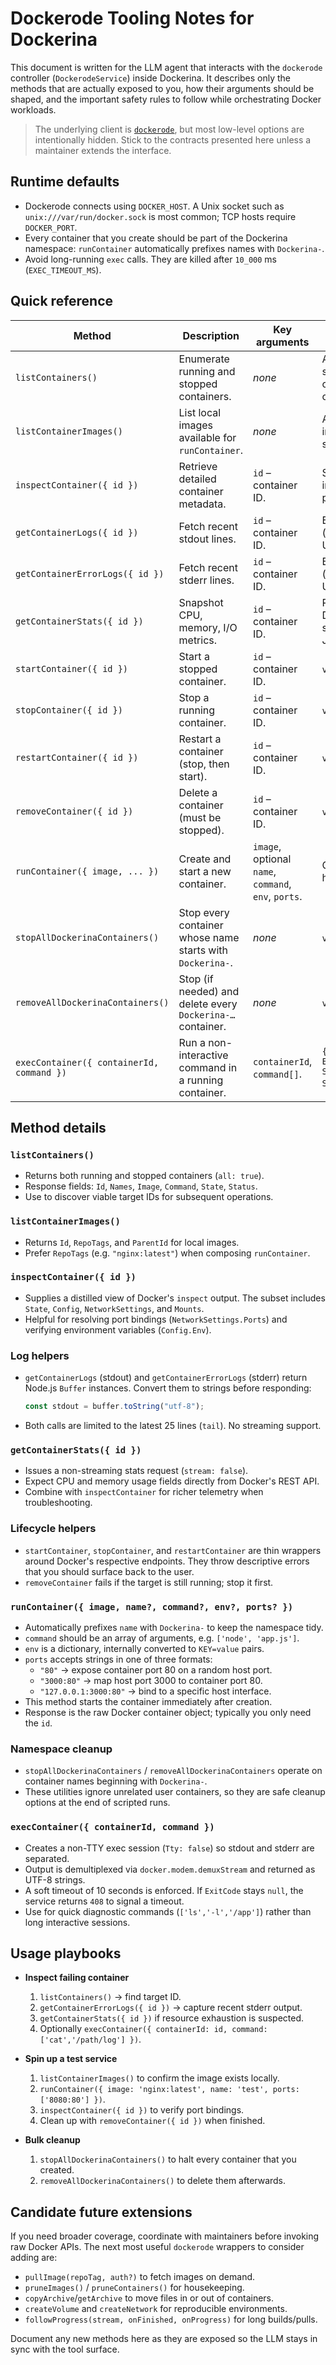 # Dockerode Tooling Notes for Dockerina

This document is written for the LLM agent that interacts with the `dockerode`
controller (`DockerodeService`) inside Dockerina.  It describes only the methods
that are actually exposed to you, how their arguments should be shaped, and the
important safety rules to follow while orchestrating Docker workloads.

> The underlying client is [`dockerode`](https://github.com/apocas/dockerode),
> but most low-level options are intentionally hidden.  Stick to the contracts
> presented here unless a maintainer extends the interface.

## Runtime defaults
- Dockerode connects using `DOCKER_HOST`.  A Unix socket such as
  `unix:///var/run/docker.sock` is most common; TCP hosts require `DOCKER_PORT`.
- Every container that you create should be part of the Dockerina namespace:
  `runContainer` automatically prefixes names with `Dockerina-`.
- Avoid long-running `exec` calls.  They are killed after
  `10_000` ms (`EXEC_TIMEOUT_MS`).

## Quick reference
| Method | Description | Key arguments | Returns |
| --- | --- | --- | --- |
| `listContainers()` | Enumerate running and stopped containers. | _none_ | Array of simplified container objects. |
| `listContainerImages()` | List local images available for `runContainer`. | _none_ | Array of image summaries. |
| `inspectContainer({ id })` | Retrieve detailed container metadata. | `id` – container ID. | Simplified inspect payload. |
| `getContainerLogs({ id })` | Fetch recent stdout lines. | `id` – container ID. | Buffer (convert to UTF-8). |
| `getContainerErrorLogs({ id })` | Fetch recent stderr lines. | `id` – container ID. | Buffer (convert to UTF-8). |
| `getContainerStats({ id })` | Snapshot CPU, memory, I/O metrics. | `id` – container ID. | Raw Docker stats JSON. |
| `startContainer({ id })` | Start a stopped container. | `id` – container ID. | `void`. |
| `stopContainer({ id })` | Stop a running container. | `id` – container ID. | `void`. |
| `restartContainer({ id })` | Restart a container (stop, then start). | `id` – container ID. | `void`. |
| `removeContainer({ id })` | Delete a container (must be stopped). | `id` – container ID. | `void`. |
| `runContainer({ image, ... })` | Create and start a new container. | `image`, optional `name`, `command`, `env`, `ports`. | Container handle. |
| `stopAllDockerinaContainers()` | Stop every container whose name starts with `Dockerina-`. | _none_ | `void`. |
| `removeAllDockerinaContainers()` | Stop (if needed) and delete every `Dockerina-…` container. | _none_ | `void`. |
| `execContainer({ containerId, command })` | Run a non-interactive command in a running container. | `containerId`, `command[]`. | `{ ExitCode, StdOut, StdErr }`. |

## Method details
### `listContainers()`
- Returns both running and stopped containers (`all: true`).
- Response fields: `Id`, `Names`, `Image`, `Command`, `State`, `Status`.
- Use to discover viable target IDs for subsequent operations.

### `listContainerImages()`
- Returns `Id`, `RepoTags`, and `ParentId` for local images.
- Prefer `RepoTags` (e.g. `"nginx:latest"`) when composing `runContainer`.

### `inspectContainer({ id })`
- Supplies a distilled view of Docker's `inspect` output.  The subset includes
  `State`, `Config`, `NetworkSettings`, and `Mounts`.
- Helpful for resolving port bindings (`NetworkSettings.Ports`) and verifying
  environment variables (`Config.Env`).

### Log helpers
- `getContainerLogs` (stdout) and `getContainerErrorLogs` (stderr) return Node.js
  `Buffer` instances.  Convert them to strings before responding:
  ```ts
  const stdout = buffer.toString("utf-8");
  ```
- Both calls are limited to the latest 25 lines (`tail`).  No streaming support.

### `getContainerStats({ id })`
- Issues a non-streaming stats request (`stream: false`).
- Expect CPU and memory usage fields directly from Docker's REST API.
- Combine with `inspectContainer` for richer telemetry when troubleshooting.

### Lifecycle helpers
- `startContainer`, `stopContainer`, and `restartContainer` are thin wrappers
  around Docker's respective endpoints.  They throw descriptive errors that you
  should surface back to the user.
- `removeContainer` fails if the target is still running; stop it first.

### `runContainer({ image, name?, command?, env?, ports? })`
- Automatically prefixes `name` with `Dockerina-` to keep the namespace tidy.
- `command` should be an array of arguments, e.g. `['node', 'app.js']`.
- `env` is a dictionary, internally converted to `KEY=value` pairs.
- `ports` accepts strings in one of three formats:
  - `"80"` → expose container port 80 on a random host port.
  - `"3000:80"` → map host port 3000 to container port 80.
  - `"127.0.0.1:3000:80"` → bind to a specific host interface.
- This method starts the container immediately after creation.
- Response is the raw Docker container object; typically you only need the `id`.

### Namespace cleanup
- `stopAllDockerinaContainers` / `removeAllDockerinaContainers` operate on
  container names beginning with `Dockerina-`.
- These utilities ignore unrelated user containers, so they are safe cleanup
  options at the end of scripted runs.

### `execContainer({ containerId, command })`
- Creates a non-TTY exec session (`Tty: false`) so stdout and stderr are
  separated.
- Output is demultiplexed via `docker.modem.demuxStream` and returned as UTF-8
  strings.
- A soft timeout of 10 seconds is enforced.  If `ExitCode` stays `null`, the
  service returns `408` to signal a timeout.
- Use for quick diagnostic commands (`['ls','-l','/app']`) rather than long
  interactive sessions.

## Usage playbooks
- **Inspect failing container**
  1. `listContainers()` → find target ID.
  2. `getContainerErrorLogs({ id })` → capture recent stderr output.
  3. `getContainerStats({ id })` if resource exhaustion is suspected.
  4. Optionally `execContainer({ containerId: id, command: ['cat','/path/log'] })`.

- **Spin up a test service**
  1. `listContainerImages()` to confirm the image exists locally.
  2. `runContainer({ image: 'nginx:latest', name: 'test', ports: ['8080:80'] })`.
  3. `inspectContainer({ id })` to verify port bindings.
  4. Clean up with `removeContainer({ id })` when finished.

- **Bulk cleanup**
  1. `stopAllDockerinaContainers()` to halt every container that you created.
  2. `removeAllDockerinaContainers()` to delete them afterwards.

## Candidate future extensions
If you need broader coverage, coordinate with maintainers before invoking raw
Docker APIs.  The next most useful `dockerode` wrappers to consider adding are:
- `pullImage(repoTag, auth?)` to fetch images on demand.
- `pruneImages()` / `pruneContainers()` for housekeeping.
- `copyArchive`/`getArchive` to move files in or out of containers.
- `createVolume` and `createNetwork` for reproducible environments.
- `followProgress(stream, onFinished, onProgress)` for long builds/pulls.

Document any new methods here as they are exposed so the LLM stays in sync with
the tool surface.
